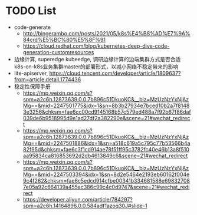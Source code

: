 # TODO List



- code-generate
  - http://bingerambo.com/posts/2021/05/k8s%E4%B8%AD%E7%9A%84crd%E5%BC%80%E5%8F%91
  - https://cloud.redhat.com/blog/kubernetes-deep-dive-code-generation-customresources
- 边缘计算, superedge kubeedge, 调研边缘计算的边端集群方式是否合适k8s-on-k8s业务集群master的部署形式，以减小网络不稳定带来的影响
- lite-apiserver, https://cloud.tencent.com/developer/article/1809637?from=article.detail.1774436
- 稳定性保障手册
  - https://mp.weixin.qq.com/s?spm=a2c6h.12873639.0.0.7b896c51DkuoKC&__biz=MzUzNzYxNjAzMg==&mid=2247501775&idx=1&sn=8b3b27934e7bced10b2a7f81483e3256&chksm=fae6cc00cd9145168b57c579ed488a7f92b67f86daf039de6b9518995d9e1ad27df2a382290e&scene=21#wechat_redirect
  - https://mp.weixin.qq.com/s?spm=a2c6h.12873639.0.0.7b896c51DkuoKC&__biz=MzUzNzYxNjAzMg==&mid=2247501886&idx=1&sn=a518c619a5c795c77b53566b4a82f95d&chksm=fae6c3f1cd914ae78f51ff95c3782fc40e46b13a8f510aa95834ca816853692d2db4613849c6&scene=21#wechat_redirect
  - https://mp.weixin.qq.com/s?spm=a2c6h.12873639.0.0.7b896c51DkuoKC&__biz=MzUzNzYxNjAzMg==&mid=2247503394&idx=1&sn=8d2e5464e2193eb60162f004e9c4f262&chksm=fae6c5edcd914cfbe00341b334681588e698327087e05a92c664139a455ac386c99c4c0d9747&scene=21#wechat_redirect
  - https://developer.aliyun.com/article/784297?spm=a2c6h.14164896.0.0.584adf1azoq30J#slide-1
